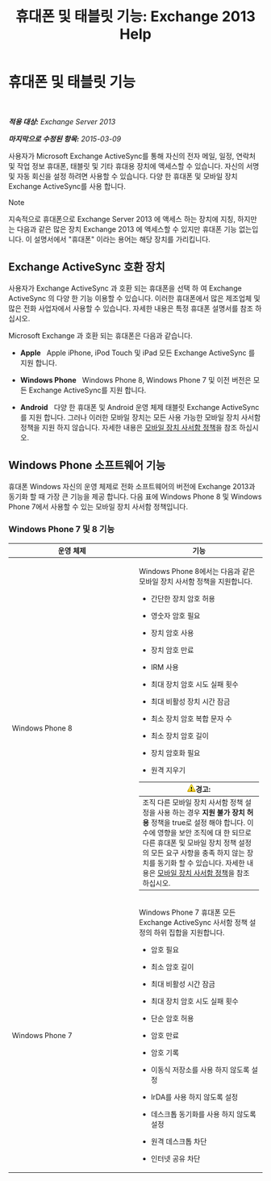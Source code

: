 ﻿---
title: '휴대폰 및 태블릿 기능: Exchange 2013 Help'
TOCTitle: 휴대폰 및 태블릿 기능
ms:assetid: ad54d9e6-7a1c-4fb0-b5a9-0b042b98ada3
ms:mtpsurl: https://technet.microsoft.com/ko-kr/library/Bb232162(v=EXCHG.150)
ms:contentKeyID: 50556064
ms.date: 05/22/2018
mtps_version: v=EXCHG.150
ms.translationtype: MT
---

# 휴대폰 및 태블릿 기능

 

_**적용 대상:** Exchange Server 2013_

_**마지막으로 수정된 항목:** 2015-03-09_

사용자가 Microsoft Exchange ActiveSync를 통해 자신의 전자 메일, 일정, 연락처 및 작업 정보 휴대폰, 태블릿 및 기타 휴대용 장치에 액세스할 수 있습니다. 자신의 서명 및 자동 회신을 설정 하려면 사용할 수 있습니다. 다양 한 휴대폰 및 모바일 장치 Exchange ActiveSync를 사용 합니다.


> [!NOTE]
> 지속적으로 휴대폰으로 Exchange Server 2013 에 액세스 하는 장치에 지칭, 하지만는 다음과 같은 많은 장치 Exchange 2013 에 액세스할 수 있지만 휴대폰 기능 없는입니다. 이 설명서에서 "휴대폰" 이라는 용어는 해당 장치를 가리킵니다.



## Exchange ActiveSync 호환 장치

사용자가 Exchange ActiveSync 과 호환 되는 휴대폰을 선택 하 여 Exchange ActiveSync 의 다양 한 기능 이용할 수 있습니다. 이러한 휴대폰에서 많은 제조업체 및 많은 전화 사업자에서 사용할 수 있습니다. 자세한 내용은 특정 휴대폰 설명서를 참조 하십시오.

Microsoft Exchange 과 호환 되는 휴대폰은 다음과 같습니다.

  - **Apple**   Apple iPhone, iPod Touch 및 iPad 모든 Exchange ActiveSync 를 지원 합니다.

  - **Windows Phone**   Windows Phone 8, Windows Phone 7 및 이전 버전은 모든 Exchange ActiveSync를 지원 합니다.

  - **Android**   다양 한 휴대폰 및 Android 운영 체제 태블릿 Exchange ActiveSync 를 지원 합니다. 그러나 이러한 모바일 장치는 모든 사용 가능한 모바일 장치 사서함 정책을 지원 하지 않습니다. 자세한 내용은 [모바일 장치 사서함 정책](mobile-device-mailbox-policies-exchange-2013-help.md)을 참조 하십시오.

## Windows Phone 소프트웨어 기능

휴대폰 Windows 자신의 운영 체제로 전화 소프트웨어의 버전에 Exchange 2013과 동기화 할 때 가장 큰 기능을 제공 합니다. 다음 표에 Windows Phone 8 및 Windows Phone 7에서 사용할 수 있는 모바일 장치 사서함 정책입니다.

### Windows Phone 7 및 8 기능

<table>
<colgroup>
<col style="width: 50%" />
<col style="width: 50%" />
</colgroup>
<thead>
<tr class="header">
<th>운영 체제</th>
<th>기능</th>
</tr>
</thead>
<tbody>
<tr class="odd">
<td><p>Windows Phone 8</p></td>
<td><p>Windows Phone 8에서는 다음과 같은 모바일 장치 사서함 정책을 지원합니다.</p>
<ul>
<li><p>간단한 장치 암호 허용</p></li>
<li><p>영숫자 암호 필요</p></li>
<li><p>장치 암호 사용</p></li>
<li><p>장치 암호 만료</p></li>
<li><p>IRM 사용</p></li>
<li><p>최대 장치 암호 시도 실패 횟수</p></li>
<li><p>최대 비활성 장치 시간 잠금</p></li>
<li><p>최소 장치 암호 복합 문자 수</p></li>
<li><p>최소 장치 암호 길이</p></li>
<li><p>장치 암호화 필요</p></li>
<li><p>원격 지우기</p></li>
</ul>
<table>
<thead>
<tr class="header">
<th><img src="images/Bb125224.warning(EXCHG.150).gif" title="경고" alt="경고" />경고:</th>
</tr>
</thead>
<tbody>
<tr class="odd">
<td>조직 다른 모바일 장치 사서함 정책 설정을 사용 하는 경우 <strong>지원 불가 장치 허용</strong> 정책을 true로 설정 해야 합니다. 이 수에 영향을 보안 조직에 대 한 되므로 다른 휴대폰 및 모바일 장치 정책 설정의 모든 요구 사항을 충족 하지 않는 장치를 동기화 할 수 있습니다. 자세한 내용은 <a href="mobile-device-mailbox-policies-exchange-2013-help.md">모바일 장치 사서함 정책</a>을 참조 하십시오.</td>
</tr>
</tbody>
</table>

</td>
</tr>
<tr class="even">
<td><p>Windows Phone 7</p></td>
<td><p>Windows Phone 7 휴대폰 모든 Exchange ActiveSync 사서함 정책 설정의 하위 집합을 지원합니다.</p>
<ul>
<li><p>암호 필요</p></li>
<li><p>최소 암호 길이</p></li>
<li><p>최대 비활성 시간 잠금</p></li>
<li><p>최대 장치 암호 시도 실패 횟수</p></li>
<li><p>단순 암호 허용</p></li>
<li><p>암호 만료</p></li>
<li><p>암호 기록</p></li>
<li><p>이동식 저장소를 사용 하지 않도록 설정</p></li>
<li><p>IrDA를 사용 하지 않도록 설정</p></li>
<li><p>데스크톱 동기화를 사용 하지 않도록 설정</p></li>
<li><p>원격 데스크톱 차단</p></li>
<li><p>인터넷 공유 차단</p></li>
</ul></td>
</tr>
</tbody>
</table>

